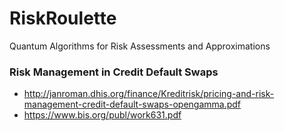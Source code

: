 # RiskRoulette
Quantum Algorithms for Risk Assessments and Approximations

### Risk Management in Credit Default Swaps
- http://janroman.dhis.org/finance/Kreditrisk/pricing-and-risk-management-credit-default-swaps-opengamma.pdf
- https://www.bis.org/publ/work631.pdf
